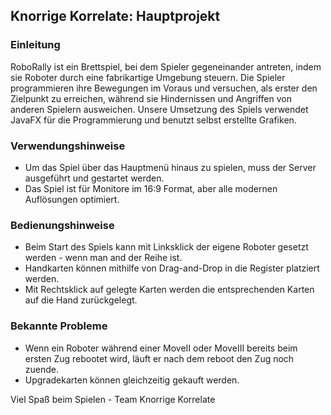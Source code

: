 ## Knorrige Korrelate: Hauptprojekt

### Einleitung
RoboRally ist ein Brettspiel, bei dem Spieler gegeneinander antreten, indem sie Roboter durch eine fabrikartige Umgebung steuern. Die Spieler programmieren ihre Bewegungen im Voraus und versuchen, als erster den Zielpunkt zu erreichen, während sie Hindernissen und Angriffen von anderen Spielern ausweichen. Unsere Umsetzung des Spiels verwendet JavaFX für die Programmierung und benutzt selbst erstellte Grafiken.

### Verwendungshinweise
- Um das Spiel über das Hauptmenü hinaus zu spielen, muss der Server ausgeführt und gestartet werden.
- Das Spiel ist für Monitore im 16:9 Format, aber alle modernen Auflösungen optimiert.

### Bedienungshinweise
- Beim Start des Spiels kann mit Linksklick der eigene Roboter gesetzt werden - wenn man and der Reihe ist.
- Handkarten können mithilfe von Drag-and-Drop in die Register platziert werden.
- Mit Rechtsklick auf gelegte Karten werden die entsprechenden Karten auf die Hand zurückgelegt.

### Bekannte Probleme
- Wenn ein Roboter während einer MoveII oder MoveIII bereits beim ersten Zug rebootet wird, läuft er nach dem reboot den Zug noch zuende.
- Upgradekarten können gleichzeitig gekauft werden.

Viel Spaß beim Spielen - Team Knorrige Korrelate


